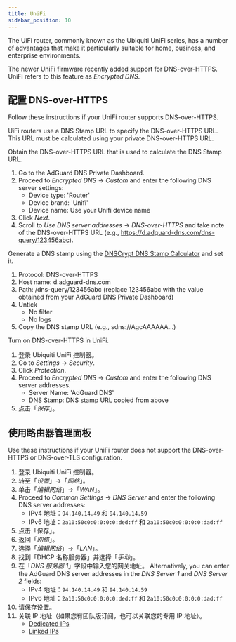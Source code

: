 ```yaml
---
title: UniFi
sidebar_position: 10
---
```


The UiFi router, commonly known as the Ubiquiti UniFi series, has a number of advantages that make it particularly suitable for home, business, and enterprise environments.

The newer UniFi firmware recently added support for DNS-over-HTTPS. UniFi refers to this feature as _Encrypted DNS_.

## 配置 DNS-over-HTTPS

Follow these instructions if your UniFi router supports DNS-over-HTTPS.

UiFi routers use a DNS Stamp URL to specify the DNS-over-HTTPS URL. This URL must be calculated using your private DNS-over-HTTPS URL.

Obtain the DNS-over-HTTPS URL that is used to calculate the DNS Stamp URL.

1. Go to the AdGuard DNS Private Dashboard.
2. Proceed to _Encrypted DNS_ → _Custom_ and enter the following DNS server settings:
    - Device type: 'Router'
    - Device brand: 'Unifi'
    - Device name: Use your Unifi device name
3. Click _Next_.
4. Scroll to _Use DNS server addresses_ → _DNS-over-HTTPS_ and take note of the DNS-over-HTTPS URL (e.g., https://d.adguard-dns.com/dns-query/123456abc).

Generate a DNS stamp using the [DNSCrypt DNS Stamp Calculator](https://dnscrypt.info/stamps/) and set it.

1. Protocol: DNS-over-HTTPS
2. Host name: d.adguard-dns.com
3. Path: /dns-query/123456abc (replace 123456abc with the value obtained from your AdGuard DNS Private Dashboard)
4. Untick
    - No filter
    - No logs
5. Copy the DNS stamp URL (e.g., sdns://AgcAAAAAA…)

Turn on DNS-over-HTTPS in UniFi.

1. 登录 Ubiquiti UniFi 控制器。
2. Go to _Settings_ → _Security_.
3. Click _Protection_.
4. Proceed to _Encrypted DNS_ → _Custom_ and enter the following DNS server addresses.
    - Server Name: 'AdGuard DNS'
    - DNS Stamp: DNS stamp URL copied from above
5. 点击「_保存_」。

## 使用路由器管理面板

Use these instructions if your UniFi router does not support the DNS-over-HTTPS or DNS-over-TLS configuration.

1. 登录 Ubiquiti UniFi 控制器。
2. 转至「_设置_」→「_网络_」。
3. 单击「_编辑网络_」→「_WAN_」。
4. Proceed to _Common Settings_ → _DNS Server_ and enter the following DNS server addresses:
    - IPv4 地址：`94.140.14.49` 和 `94.140.14.59`
    - IPv6 地址：`2a10:50c0:0:0:0:0:ded:ff` 和 `2a10:50c0:0:0:0:0:dad:ff`
5. 点击「保存」。
6. 返回「_网络_」。
7. 选择「_编辑网络_」→「_LAN_」。
8. 找到「DHCP 名称服务器」并选择「_手动_」。
9. 在「_DNS 服务器 1_」字段中输入您的网关地址。 Alternatively, you can enter the AdGuard DNS server addresses in the _DNS Server 1_ and _DNS Server 2_ fields:
    - IPv4 地址：`94.140.14.49` 和 `94.140.14.59`
    - IPv6 地址：`2a10:50c0:0:0:0:0:ded:ff` 和 `2a10:50c0:0:0:0:0:dad:ff`
10. 请保存设置。
11. 关联 IP 地址（如果您有团队版订阅，也可以关联您的专用 IP 地址）。
    - [Dedicated IPs](private-dns/connect-devices/other-options/dedicated-ip.md)
    - [Linked IPs](private-dns/connect-devices/other-options/linked-ip.md)
